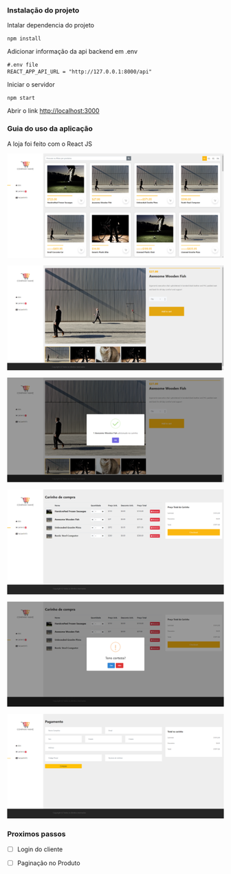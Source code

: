 ### Instalação do projeto

Intalar dependencia do projeto
```
npm install
```
Adicionar informação da api backend em .env
```
#.env file
REACT_APP_API_URL = "http://127.0.0.1:8000/api"
```
Iniciar o servidor
```
npm start
```
Abrir o link [http://localhost:3000](http://localhost:3000)

### Guia do uso da aplicação
A loja foi feito com o React JS

![](doc/front1.png)

![](doc/front5.png)

![](doc/front6.png)

![](doc/front2.png)

![](doc/front4.png)

![](doc/front3.png)

### Proximos passos
- [ ] Login do cliente
- [ ] Paginação no Produto




